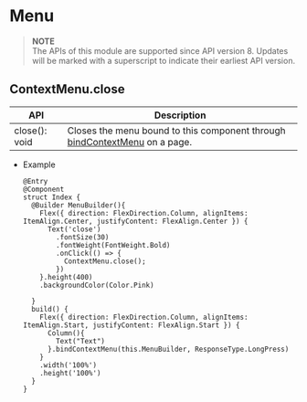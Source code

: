 # Menu

> **NOTE**<br>
> The APIs of this module are supported since API version 8. Updates will be marked with a superscript to indicate their earliest API version.

## ContextMenu.close
| API | Description |
| ---- | --- |
|close(): void| Closes the menu bound to this component through [bindContextMenu](./ts-universal-attributes-menu.md#Atrributes) on a page. |

- Example
  ```
  @Entry
  @Component
  struct Index {
    @Builder MenuBuilder(){
      Flex({ direction: FlexDirection.Column, alignItems: ItemAlign.Center, justifyContent: FlexAlign.Center }) {
        Text('close')
          .fontSize(30)
          .fontWeight(FontWeight.Bold)
          .onClick(() => {
            ContextMenu.close();
          })
      }.height(400)
      .backgroundColor(Color.Pink)
  
    }
    build() {
      Flex({ direction: FlexDirection.Column, alignItems: ItemAlign.Start, justifyContent: FlexAlign.Start }) {
        Column(){
          Text("Text")
        }.bindContextMenu(this.MenuBuilder, ResponseType.LongPress)
      }
      .width('100%')
      .height('100%')
    }
  }
  ```
